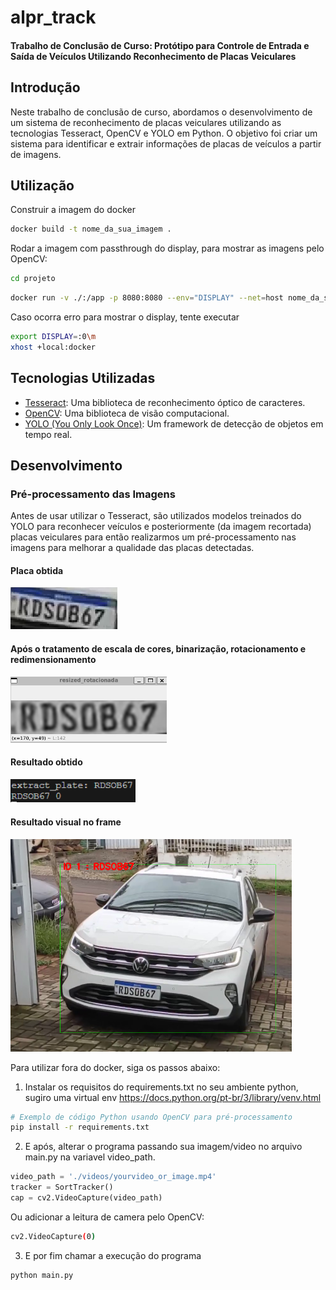 # alpr_track
####  Trabalho de Conclusão de Curso: Protótipo para Controle de Entrada e Saída de Veículos Utilizando Reconhecimento de Placas Veiculares

## Introdução

Neste trabalho de conclusão de curso, abordamos o desenvolvimento de um sistema de reconhecimento de placas veiculares utilizando as tecnologias Tesseract, OpenCV e YOLO em Python. O objetivo foi criar um sistema para identificar e extrair informações de placas de veículos a partir de imagens.


## Utilização 
Construir a imagem do docker
```bash
docker build -t nome_da_sua_imagem .
```

Rodar a imagem com passthrough do display, para mostrar as imagens pelo OpenCV: 

```bash
cd projeto
```
```bash
docker run -v ./:/app -p 8080:8080 --env="DISPLAY" --net=host nome_da_sua_imagem:tag
```
Caso ocorra erro para mostrar o display, tente executar
```bash
export DISPLAY=:0\m
xhost +local:docker 
```

## Tecnologias Utilizadas

- [Tesseract](https://github.com/tesseract-ocr/tesseract): Uma biblioteca de reconhecimento óptico de caracteres.
- [OpenCV](https://opencv.org/): Uma biblioteca de visão computacional.
- [YOLO (You Only Look Once)](https://github.com/ultralytics/yolov5): Um framework de detecção de objetos em tempo real.

## Desenvolvimento

### Pré-processamento das Imagens

Antes de usar utilizar o Tesseract, são utilizados modelos treinados do YOLO para reconhecer veículos e posteriormente (da imagem recortada) placas veiculares para então realizarmos um pré-processamento nas imagens para melhorar a qualidade das placas detectadas.

#### Placa obtida

![picture alt](./images/md/plate_base.png "Placa obtida de um vídeo")

#### Após o tratamento de escala de cores, binarização, rotacionamento e redimensionamento
<img src='./images/md/plate_resized.png' width=250> 

#### Resultado obtido 
<img src='./images/md/ident.png' width=200> 

#### Resultado visual no frame
<img src='./images/md/car1.png' width=450> 


Para utilizar fora do docker, siga os passos abaixo:

1. Instalar os requisitos do requirements.txt no seu ambiente python, sugiro uma virtual env https://docs.python.org/pt-br/3/library/venv.html
```bash
# Exemplo de código Python usando OpenCV para pré-processamento
pip install -r requirements.txt
```

2. E após, alterar o programa passando sua imagem/video no arquivo main.py na variavel video_path.
```python
video_path = './videos/yourvideo_or_image.mp4'
tracker = SortTracker()
cap = cv2.VideoCapture(video_path)
```
Ou adicionar a leitura de camera pelo OpenCV:
```bash
cv2.VideoCapture(0)
```
3. E por fim chamar a execução do programa
```bash
python main.py
```
